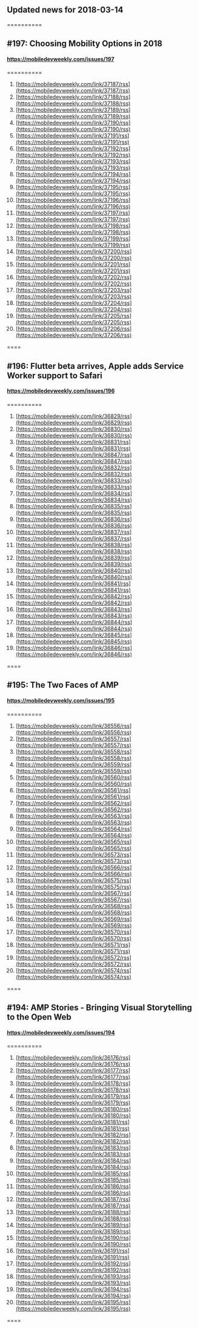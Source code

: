 ## Updated news for 2018-03-14 

==========
## #197: Choosing Mobility Options in 2018
#### https://mobiledevweekly.com/issues/197

==========
  1. [https://mobiledevweekly.com/link/37187/rss](https://mobiledevweekly.com/link/37187/rss) 
  2. [https://mobiledevweekly.com/link/37188/rss](https://mobiledevweekly.com/link/37188/rss) 
  3. [https://mobiledevweekly.com/link/37189/rss](https://mobiledevweekly.com/link/37189/rss) 
  4. [https://mobiledevweekly.com/link/37190/rss](https://mobiledevweekly.com/link/37190/rss) 
  6. [https://mobiledevweekly.com/link/37191/rss](https://mobiledevweekly.com/link/37191/rss) 
  7. [https://mobiledevweekly.com/link/37192/rss](https://mobiledevweekly.com/link/37192/rss) 
  8. [https://mobiledevweekly.com/link/37193/rss](https://mobiledevweekly.com/link/37193/rss) 
  9. [https://mobiledevweekly.com/link/37194/rss](https://mobiledevweekly.com/link/37194/rss) 
  10. [https://mobiledevweekly.com/link/37195/rss](https://mobiledevweekly.com/link/37195/rss) 
  11. [https://mobiledevweekly.com/link/37196/rss](https://mobiledevweekly.com/link/37196/rss) 
  12. [https://mobiledevweekly.com/link/37197/rss](https://mobiledevweekly.com/link/37197/rss) 
  13. [https://mobiledevweekly.com/link/37198/rss](https://mobiledevweekly.com/link/37198/rss) 
  14. [https://mobiledevweekly.com/link/37199/rss](https://mobiledevweekly.com/link/37199/rss) 
  15. [https://mobiledevweekly.com/link/37200/rss](https://mobiledevweekly.com/link/37200/rss) 
  16. [https://mobiledevweekly.com/link/37201/rss](https://mobiledevweekly.com/link/37201/rss) 
  17. [https://mobiledevweekly.com/link/37202/rss](https://mobiledevweekly.com/link/37202/rss) 
  18. [https://mobiledevweekly.com/link/37203/rss](https://mobiledevweekly.com/link/37203/rss) 
  19. [https://mobiledevweekly.com/link/37204/rss](https://mobiledevweekly.com/link/37204/rss) 
  20. [https://mobiledevweekly.com/link/37205/rss](https://mobiledevweekly.com/link/37205/rss) 
  21. [https://mobiledevweekly.com/link/37206/rss](https://mobiledevweekly.com/link/37206/rss) 

====
## #196: Flutter beta arrives, Apple adds Service Worker support to Safari
#### https://mobiledevweekly.com/issues/196

==========
  1. [https://mobiledevweekly.com/link/36829/rss](https://mobiledevweekly.com/link/36829/rss) 
  2. [https://mobiledevweekly.com/link/36830/rss](https://mobiledevweekly.com/link/36830/rss) 
  3. [https://mobiledevweekly.com/link/36831/rss](https://mobiledevweekly.com/link/36831/rss) 
  4. [https://mobiledevweekly.com/link/36847/rss](https://mobiledevweekly.com/link/36847/rss) 
  6. [https://mobiledevweekly.com/link/36832/rss](https://mobiledevweekly.com/link/36832/rss) 
  7. [https://mobiledevweekly.com/link/36833/rss](https://mobiledevweekly.com/link/36833/rss) 
  8. [https://mobiledevweekly.com/link/36834/rss](https://mobiledevweekly.com/link/36834/rss) 
  9. [https://mobiledevweekly.com/link/36835/rss](https://mobiledevweekly.com/link/36835/rss) 
  10. [https://mobiledevweekly.com/link/36836/rss](https://mobiledevweekly.com/link/36836/rss) 
  11. [https://mobiledevweekly.com/link/36837/rss](https://mobiledevweekly.com/link/36837/rss) 
  12. [https://mobiledevweekly.com/link/36838/rss](https://mobiledevweekly.com/link/36838/rss) 
  13. [https://mobiledevweekly.com/link/36839/rss](https://mobiledevweekly.com/link/36839/rss) 
  14. [https://mobiledevweekly.com/link/36840/rss](https://mobiledevweekly.com/link/36840/rss) 
  15. [https://mobiledevweekly.com/link/36841/rss](https://mobiledevweekly.com/link/36841/rss) 
  16. [https://mobiledevweekly.com/link/36842/rss](https://mobiledevweekly.com/link/36842/rss) 
  17. [https://mobiledevweekly.com/link/36843/rss](https://mobiledevweekly.com/link/36843/rss) 
  18. [https://mobiledevweekly.com/link/36844/rss](https://mobiledevweekly.com/link/36844/rss) 
  19. [https://mobiledevweekly.com/link/36845/rss](https://mobiledevweekly.com/link/36845/rss) 
  20. [https://mobiledevweekly.com/link/36846/rss](https://mobiledevweekly.com/link/36846/rss) 

====
## #195: The Two Faces of AMP
#### https://mobiledevweekly.com/issues/195

==========
  1. [https://mobiledevweekly.com/link/36556/rss](https://mobiledevweekly.com/link/36556/rss) 
  2. [https://mobiledevweekly.com/link/36557/rss](https://mobiledevweekly.com/link/36557/rss) 
  3. [https://mobiledevweekly.com/link/36558/rss](https://mobiledevweekly.com/link/36558/rss) 
  4. [https://mobiledevweekly.com/link/36559/rss](https://mobiledevweekly.com/link/36559/rss) 
  7. [https://mobiledevweekly.com/link/36560/rss](https://mobiledevweekly.com/link/36560/rss) 
  8. [https://mobiledevweekly.com/link/36561/rss](https://mobiledevweekly.com/link/36561/rss) 
  9. [https://mobiledevweekly.com/link/36562/rss](https://mobiledevweekly.com/link/36562/rss) 
  10. [https://mobiledevweekly.com/link/36563/rss](https://mobiledevweekly.com/link/36563/rss) 
  11. [https://mobiledevweekly.com/link/36564/rss](https://mobiledevweekly.com/link/36564/rss) 
  12. [https://mobiledevweekly.com/link/36565/rss](https://mobiledevweekly.com/link/36565/rss) 
  13. [https://mobiledevweekly.com/link/36573/rss](https://mobiledevweekly.com/link/36573/rss) 
  14. [https://mobiledevweekly.com/link/36566/rss](https://mobiledevweekly.com/link/36566/rss) 
  15. [https://mobiledevweekly.com/link/36575/rss](https://mobiledevweekly.com/link/36575/rss) 
  16. [https://mobiledevweekly.com/link/36567/rss](https://mobiledevweekly.com/link/36567/rss) 
  17. [https://mobiledevweekly.com/link/36568/rss](https://mobiledevweekly.com/link/36568/rss) 
  18. [https://mobiledevweekly.com/link/36569/rss](https://mobiledevweekly.com/link/36569/rss) 
  19. [https://mobiledevweekly.com/link/36570/rss](https://mobiledevweekly.com/link/36570/rss) 
  20. [https://mobiledevweekly.com/link/36571/rss](https://mobiledevweekly.com/link/36571/rss) 
  21. [https://mobiledevweekly.com/link/36572/rss](https://mobiledevweekly.com/link/36572/rss) 
  22. [https://mobiledevweekly.com/link/36574/rss](https://mobiledevweekly.com/link/36574/rss) 

====
## #194: AMP Stories - Bringing Visual Storytelling to the Open Web
#### https://mobiledevweekly.com/issues/194

==========
  1. [https://mobiledevweekly.com/link/36176/rss](https://mobiledevweekly.com/link/36176/rss) 
  2. [https://mobiledevweekly.com/link/36177/rss](https://mobiledevweekly.com/link/36177/rss) 
  3. [https://mobiledevweekly.com/link/36178/rss](https://mobiledevweekly.com/link/36178/rss) 
  4. [https://mobiledevweekly.com/link/36179/rss](https://mobiledevweekly.com/link/36179/rss) 
  5. [https://mobiledevweekly.com/link/36180/rss](https://mobiledevweekly.com/link/36180/rss) 
  7. [https://mobiledevweekly.com/link/36181/rss](https://mobiledevweekly.com/link/36181/rss) 
  8. [https://mobiledevweekly.com/link/36182/rss](https://mobiledevweekly.com/link/36182/rss) 
  9. [https://mobiledevweekly.com/link/36183/rss](https://mobiledevweekly.com/link/36183/rss) 
  10. [https://mobiledevweekly.com/link/36184/rss](https://mobiledevweekly.com/link/36184/rss) 
  11. [https://mobiledevweekly.com/link/36185/rss](https://mobiledevweekly.com/link/36185/rss) 
  12. [https://mobiledevweekly.com/link/36186/rss](https://mobiledevweekly.com/link/36186/rss) 
  13. [https://mobiledevweekly.com/link/36187/rss](https://mobiledevweekly.com/link/36187/rss) 
  14. [https://mobiledevweekly.com/link/36188/rss](https://mobiledevweekly.com/link/36188/rss) 
  15. [https://mobiledevweekly.com/link/36189/rss](https://mobiledevweekly.com/link/36189/rss) 
  16. [https://mobiledevweekly.com/link/36190/rss](https://mobiledevweekly.com/link/36190/rss) 
  17. [https://mobiledevweekly.com/link/36191/rss](https://mobiledevweekly.com/link/36191/rss) 
  18. [https://mobiledevweekly.com/link/36192/rss](https://mobiledevweekly.com/link/36192/rss) 
  19. [https://mobiledevweekly.com/link/36193/rss](https://mobiledevweekly.com/link/36193/rss) 
  20. [https://mobiledevweekly.com/link/36194/rss](https://mobiledevweekly.com/link/36194/rss) 
  21. [https://mobiledevweekly.com/link/36195/rss](https://mobiledevweekly.com/link/36195/rss) 

====
